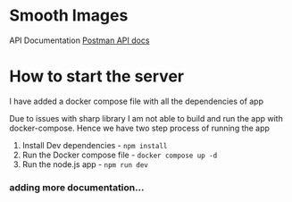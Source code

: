 # Smooth Images

API Documentation
[Postman API docs](https://github.com/sourabhmandal/smooth-images/blob/main/readme-resources/Image-processing%20API%20Docs.postman_collection.json)

# How to start the server

I have added a docker compose file with all the dependencies of app

Due to issues with sharp library I am not able to build and run the app with docker-compose. Hence we have two step process of running the app

1. Install Dev dependencies - `npm install`
2. Run the Docker compose file - `docker compose up -d`
3. Run the node.js app - `npm run dev`

### adding more documentation...
